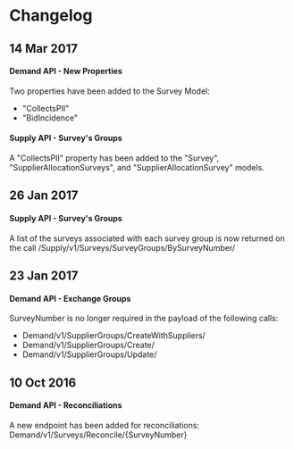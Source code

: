 # Changelog

## 14 Mar 2017

#### Demand API - New Properties

Two properties have been added to the Survey Model:
* "CollectsPII"
* "BidIncidence"

#### Supply API - Survey's Groups

A "CollectsPII" property has been added to the "Survey", "SupplierAllocationSurveys", and "SupplierAllocationSurvey" models.

## 26 Jan 2017

#### Supply API - Survey's Groups

A list of the surveys associated with each survey group is now returned on the call /Supply/v1/Surveys/SurveyGroups/BySurveyNumber/

## 23 Jan 2017

#### Demand API - Exchange Groups

SurveyNumber is no longer required in the payload of the following calls:

* Demand/v1/SupplierGroups/CreateWithSuppliers/
* Demand/v1/SupplierGroups/Create/
* Demand/v1/SupplierGroups/Update/

## 10 Oct 2016

#### Demand API - Reconciliations

A new endpoint has been added for reconciliations: Demand/v1/Surveys/Reconcile/{SurveyNumber}

